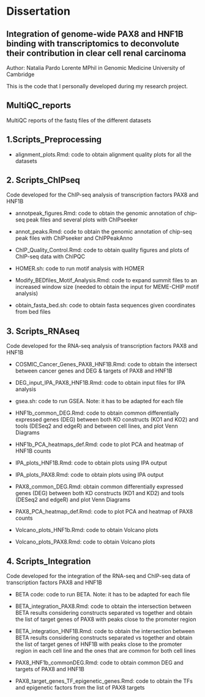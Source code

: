 # Dissertation

## Integration of genome-wide PAX8 and HNF1B binding with transcriptomics to deconvolute their contribution in clear cell renal carcinoma

Author: Natalia Pardo Lorente
MPhil in Genomic Medicine
University of Cambridge

This is the code that I personally developed during my research project.

## MultiQC_reports

MultiQC reports of the fastq files of the different datasets

## 1.Scripts_Preprocessing

- alignment_plots.Rmd: code to obtain alignment quality plots for all the datasets

## 2. Scripts_ChIPseq

Code developed for the ChIP-seq analysis of transcription factors PAX8 and HNF1B

- annotpeak_figures.Rmd: code to obtain the genomic annotation of chip-seq peak files and several plots with ChIPseeker

- annot_peaks.Rmd: code to obtain the genomic annotation of chip-seq peak files with ChIPseeker and ChIPPeakAnno

- ChIP_Quality_Control.Rmd: code to obtain quality figures and plots of ChIP-seq data with ChIPQC

- HOMER.sh: code to run motif analysis with HOMER

- Modify_BEDfiles_Motif_Analysis.Rmd: code to expand summit files to an increased window size (needed to obtain the input for MEME-CHIP motif analysis)

- obtain_fasta_bed.sh: code to obtain fasta sequences given coordinates from bed files

## 3. Scripts_RNAseq

Code developed for the RNA-seq analysis of transcription factors PAX8 and HNF1B

- COSMIC_Cancer_Genes_PAX8_HNF1B.Rmd: code to obtain the intersect between cancer genes and DEG & targets of PAX8 and HNF1B

- DEG_input_IPA_PAX8_HNF1B.Rmd: code to obtain input files for IPA analysis

- gsea.sh: code to run GSEA. Note: it has to be adapted for each file

- HNF1b_common_DEG.Rmd: code to obtain common differentially expressed genes (DEG) between both KO constructs (KO1 and KO2) and tools (DESeq2 and edgeR) and between cell lines, and plot Venn Diagrams

- HNF1b_PCA_heatmaps_def.Rmd: code to plot PCA and heatmap of HNF1B counts

- IPA_plots_HNF1B.Rmd: code to obtain plots using IPA output

- IPA_plots_PAX8.Rmd: code to obtain plots using IPA output

- PAX8_common_DEG.Rmd: obtain common differentially expressed genes (DEG) between both KD constructs (KD1 and KD2) and tools (DESeq2 and edgeR) and plot Venn Diagrams

- PAX8_PCA_heatmap_def.Rmd: code to plot PCA and heatmap of PAX8 counts

- Volcano_plots_HNF1b.Rmd: code to obtain Volcano plots

- Volcano_plots_PAX8.Rmd: code to obtain Volcano plots

## 4. Scripts_Integration

Code developed for the integration of the RNA-seq and ChIP-seq data of transcription factors PAX8 and HNF1B

- BETA code: code to run BETA. Note: it has to be adapted for each file

- BETA_integration_PAX8.Rmd: code to obtain the intersection between BETA results considering constructs separated vs together and obtain the list of target genes of PAX8 with peaks close to the promoter region

- BETA_integration_HNF1B.Rmd: code to obtain the intersection between BETA results considering constructs separated vs together and obtain the list of target genes of HNF1B with peaks close to the promoter region in each cell line and the ones that are common for both cell lines

- PAX8_HNF1b_commonDEG.Rmd: code to obtain common DEG and targets of PAX8 and HNF1B

- PAX8_target_genes_TF_epigenetic_genes.Rmd: code to obtain the TFs and epigenetic factors from the list of PAX8 targets




